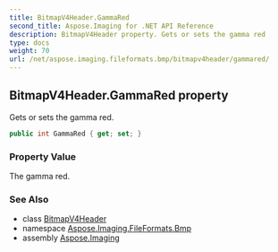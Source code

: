 ```yaml
---
title: BitmapV4Header.GammaRed
second_title: Aspose.Imaging for .NET API Reference
description: BitmapV4Header property. Gets or sets the gamma red
type: docs
weight: 70
url: /net/aspose.imaging.fileformats.bmp/bitmapv4header/gammared/
---
```

## BitmapV4Header.GammaRed property

Gets or sets the gamma red.

```csharp
public int GammaRed { get; set; }
```

### Property Value

The gamma red.

### See Also

* class [BitmapV4Header](../)
* namespace [Aspose.Imaging.FileFormats.Bmp](../../bitmapv4header/)
* assembly [Aspose.Imaging](../../../)


